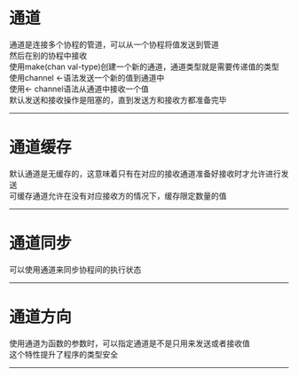 # 通道   
通道是连接多个协程的管道，可以从一个协程将值发送到管道    
然后在别的协程中接收    
使用make(chan val-type)创建一个新的通道，通道类型就是需要传递值的类型     
使用channel <-语法发送一个新的值到通道中    
使用<- channel语法从通道中接收一个值      
默认发送和接收操作是阻塞的，直到发送方和接收方都准备完毕      
*******
# 通道缓存    
默认通道是无缓存的，这意味着只有在对应的接收通道准备好接收时才允许进行发送     
可缓存通道允许在没有对应接收方的情况下，缓存限定数量的值    
********
# 通道同步   
可以使用通道来同步协程间的执行状态      
*******
# 通道方向    
使用通道为函数的参数时，可以指定通道是不是只用来发送或者接收值     
这个特性提升了程序的类型安全     
*****